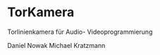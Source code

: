 TorKamera
=========

Torlinienkamera für Audio- Videoprogrammierung

Daniel Nowak
Michael Kratzmann
